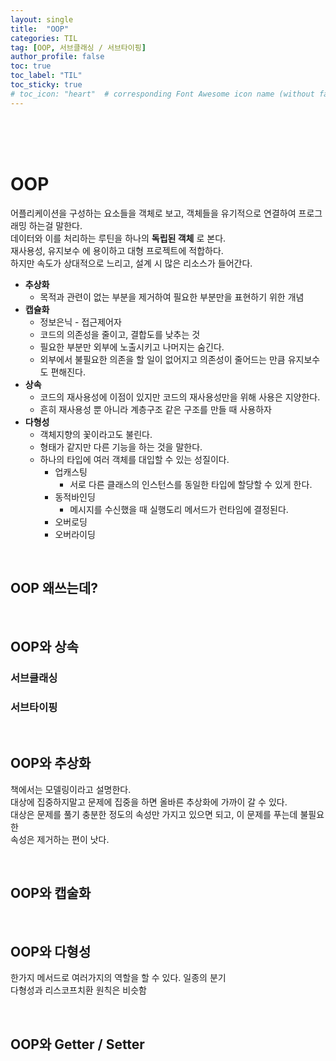 ```yaml
---
layout: single
title:  "OOP"
categories: TIL
tag: [OOP, 서브클래싱 / 서브타이핑]
author_profile: false
toc: true
toc_label: "TIL"
toc_sticky: true
# toc_icon: "heart"  # corresponding Font Awesome icon name (without fa prefix)
---
```

<br><br><br>

# OOP
어플리케이션을 구성하는 요소들을 객체로 보고, 객체들을 유기적으로 연결하여 프로그래밍 하는걸 말한다.
<br>
데이터와 이를 처리하는 루틴을 하나의 **독립된 객체** 로 본다.
<br>
재사용성, 유지보수 에 용이하고 대형 프로젝트에 적합하다.
<br>
하지만 속도가 상대적으로 느리고, 설계 시 많은 리소스가 들어간다.
* **추상화**
    * 목적과 관련이 없는 부분을 제거하여 필요한 부분만을 표현하기 위한 개념
* **캡슐화**
    * 정보은닉 - 접근제어자
    * 코드의 의존성을 줄이고, 결합도를 낮추는 것
    * 필요한 부분만 외부에 노출시키고 나머지는 숨긴다.
    * 외부에서 불필요한 의존을 할 일이 없어지고 의존성이 줄어드는 만큼 유지보수도 편해진다.
* **상속**
    * 코드의 재사용성에 이점이 있지만 코드의 재사용성만을 위해 사용은 지양한다.
    * 흔히 재사용성 뿐 아니라 계층구조 같은 구조를 만들 때 사용하자
* **다형성**
    * 객체지향의 꽃이라고도 불린다.
    * 형태가 같지만 다른 기능을 하는 것을 말한다.
    * 하나의 타입에 여러 객체를 대입할 수 있는 성질이다.
        * 업캐스팅
            * 서로 다른 클래스의 인스턴스를 동일한 타입에 할당할 수 있게 한다.
        * 동적바인딩
            * 메시지를 수신했을 때 실행도리 메서드가 런타임에 결정된다.
        * 오버로딩
        * 오버라이딩

<br>

## OOP 왜쓰는데?


<br>

## OOP와 상속

### 서브클래싱
### 서브타이핑

<br>

## OOP와 추상화
책에서는 모델링이라고 설명한다.
<br>
대상에 집중하지말고 문제에 집중을 하면 올바른 추상화에 가까이 갈 수 있다.
<br>
대상은 문제를 풀기 충분한 정도의 속성만 가지고 있으면 되고, 이 문제를 푸는데 불필요한 
<br>
속성은 제거하는 편이 낫다.

<br>

## OOP와 캡술화


<br>

## OOP와 다형성
한가지 메서드로 여러가지의 역할을 할 수 있다. 일종의 분기
<br>
다형성과 리스코프치환 원칙은 비슷함

<br>

## OOP와 Getter / Setter




<br>
<br>
<br>
<br>


<br>
